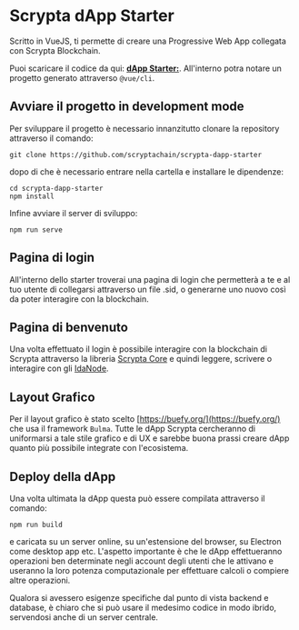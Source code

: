 # Scrypta dApp Starter

Scritto in VueJS, ti permette di creare una Progressive Web App collegata con Scrypta Blockchain.

Puoi scaricare il codice da qui:
[**dApp Starter:**](https://github.com/scryptachain/scrypta-dapp-starter). All'interno potra notare un progetto generato attraverso `@vue/cli`.

## Avviare il progetto in development mode

Per sviluppare il progetto è necessario innanzitutto clonare la repository attraverso il comando:

```
git clone https://github.com/scryptachain/scrypta-dapp-starter
```

dopo di che è necessario entrare nella cartella e installare le dipendenze:

```
cd scrypta-dapp-starter
npm install
```

Infine avviare il server di sviluppo:
```
npm run serve
```

## Pagina di login

All'interno dello starter troverai una pagina di login che permetterà a te e al tuo utente di collegarsi attraverso un file .sid, o generarne uno nuovo così da poter interagire con la blockchain.

## Pagina di benvenuto

Una volta effettuato il login è possibile interagire con la blockchain di Scrypta attraverso la libreria [Scrypta Core](/core) e quindi leggere, scrivere o interagire con gli [IdaNode](/idanode/README.md).

## Layout Grafico

Per il layout grafico è stato scelto [https://buefy.org/](https://buefy.org/) che usa il framework `Bulma`. Tutte le dApp Scrypta cercheranno di uniformarsi a tale stile grafico e di UX e sarebbe buona prassi creare dApp quanto più possibile integrate con l'ecosistema.

## Deploy della dApp

Una volta ultimata la dApp questa può essere compilata attraverso il comando: 

```
npm run build
```

e caricata su un server online, su un'estensione del browser, su Electron come desktop app etc. L'aspetto importante è che le dApp effettueranno operazioni ben determinate negli account degli utenti che le attivano e useranno la loro potenza computazionale per effettuare calcoli o compiere altre operazioni.

Qualora si avessero esigenze specifiche dal punto di vista backend e database, è chiaro che si può usare il medesimo codice in modo ibrido, servendosi anche di un server centrale.